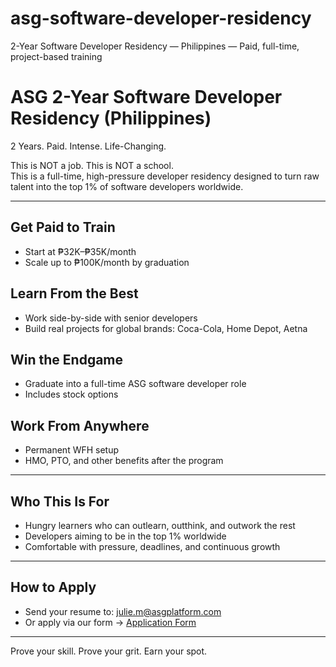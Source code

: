# asg-software-developer-residency
2-Year Software Developer Residency — Philippines — Paid, full-time, project-based training
# ASG 2-Year Software Developer Residency (Philippines)

2 Years. Paid. Intense. Life-Changing.

This is NOT a job. This is NOT a school.  
This is a full-time, high-pressure developer residency designed to turn raw talent into the top 1% of software developers worldwide.

---

## Get Paid to Train
- Start at ₱32K–₱35K/month  
- Scale up to ₱100K/month by graduation

## Learn From the Best
- Work side-by-side with senior developers  
- Build real projects for global brands: Coca-Cola, Home Depot, Aetna

## Win the Endgame
- Graduate into a full-time ASG software developer role  
- Includes stock options

## Work From Anywhere
- Permanent WFH setup  
- HMO, PTO, and other benefits after the program

---

## Who This Is For
- Hungry learners who can outlearn, outthink, and outwork the rest  
- Developers aiming to be in the top 1% worldwide  
- Comfortable with pressure, deadlines, and continuous growth  

---

## How to Apply
- Send your resume to: julie.m@asgplatform.com  
- Or apply via our form → [Application Form](https://your-form-link.example)  

---

Prove your skill. Prove your grit. Earn your spot.
